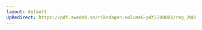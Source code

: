 ```yaml
---
layout: default
UpRedirect: https://pdf.swedeb.se/riksdagen-volumeG-pdf/200001/reg_200001/reg_200001_0398.pdf
---
```

